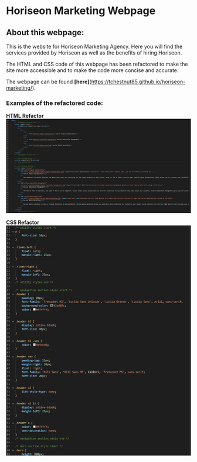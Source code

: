 # Horiseon Marketing Webpage

## About this webpage:
This is the website for Horiseon Marketing Agency. Here you will find the services provided by Horiseon as well as the benefits of hiring Horiseon.

The HTML and CSS code of this webpage has been refactored to make the site more accessible and to make the code more concise and accurate.

The webpage can be found **[here]**(https://tchestnut85.github.io/horiseon-marketing/).

### Examples of the refactored code:

**HTML Refactor**
<img src="./assets/screenshots/refactor-1.PNG"/>

**CSS Refactor**
<img src="./assets/screenshots/refactor-3.PNG"/>